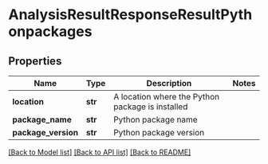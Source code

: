 # AnalysisResultResponseResultPythonpackages

## Properties
Name | Type | Description | Notes
------------ | ------------- | ------------- | -------------
**location** | **str** | A location where the Python package is installed |
**package_name** | **str** | Python package name |
**package_version** | **str** | Python package version |

[[Back to Model list]](../README.md#documentation-for-models) [[Back to API list]](../README.md#documentation-for-api-endpoints) [[Back to README]](../README.md)

